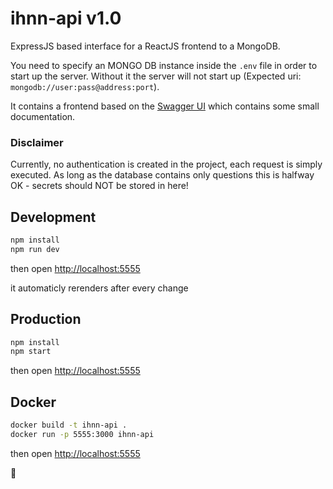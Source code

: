 # ihnn-api v1.0

ExpressJS based interface for a ReactJS frontend to a MongoDB.

You need to specify an MONGO DB instance inside the `.env` file in order to start up the server. Without it the server will not start up (Expected uri: `mongodb://user:pass@address:port`).

It contains a frontend based on the [Swagger UI](https://www.npmjs.com/package/swagger-ui-express) which contains some small documentation.

### Disclaimer

Currently, no authentication is created in the project, each request is simply executed. As long as the database contains only questions this is halfway OK - secrets should NOT be stored in here!

## Development

```bash
npm install
npm run dev
```

then open [http://localhost:5555](http://localhost:5555)

it automaticly rerenders after every change

## Production

```bash
npm install
npm start
```

then open [http://localhost:5555](http://localhost:5555)

## Docker

```bash
docker build -t ihnn-api .
docker run -p 5555:3000 ihnn-api
```

then open [http://localhost:5555](http://localhost:5555)

🐞
